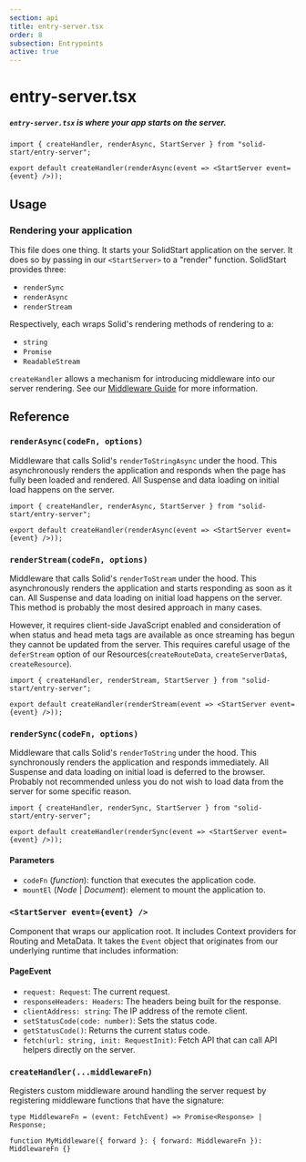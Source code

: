 ```yaml
---
section: api
title: entry-server.tsx
order: 8
subsection: Entrypoints
active: true
---
```


# entry-server.tsx

##### `entry-server.tsx` is where your app starts on the server.

<div class="text-lg">

```tsx twoslash
import { createHandler, renderAsync, StartServer } from "solid-start/entry-server";

export default createHandler(renderAsync(event => <StartServer event={event} />));
```

</div>

<table-of-contents></table-of-contents>

## Usage

### Rendering your application

This file does one thing. It starts your SolidStart application on the server. It does so by passing in our `<StartServer>` to a "render" function. SolidStart provides three:
- `renderSync`
- `renderAsync`
- `renderStream`

Respectively, each wraps Solid's rendering methods of rendering to a:
- `string`
- `Promise`
- `ReadableStream`

`createHandler` allows a mechanism for introducing middleware into our server rendering. See our [Middleware Guide](/advanced/middleware) for more information.

## Reference

### `renderAsync(codeFn, options)`

Middleware that calls Solid's `renderToStringAsync` under the hood. This asynchronously renders the application and responds when the page has fully been loaded and rendered. All Suspense and data loading on initial load happens on the server.

```tsx twoslash
import { createHandler, renderAsync, StartServer } from "solid-start/entry-server";

export default createHandler(renderAsync(event => <StartServer event={event} />));
```

### `renderStream(codeFn, options)`

Middleware that calls Solid's `renderToStream` under the hood. This asynchronously renders the application and starts responding as soon as it can. All Suspense and data loading on initial load happens on the server. This method is probably the most desired approach in many cases.

However, it requires client-side JavaScript enabled and consideration of when status and head meta tags are available as once streaming has begun they cannot be updated from the server. This requires careful usage of the `deferStream` option of our Resources(`createRouteData`, `createServerData$`, `createResource`).

```tsx twoslash
import { createHandler, renderStream, StartServer } from "solid-start/entry-server";

export default createHandler(renderStream(event => <StartServer event={event} />));
```

### `renderSync(codeFn, options)`

Middleware that calls Solid's `renderToString` under the hood. This synchronously renders the application and responds immediately. All Suspense and data loading on initial load is deferred to the browser. Probably not recommended unless you do not wish to load data from the server for some specific reason.

```tsx twoslash
import { createHandler, renderSync, StartServer } from "solid-start/entry-server";

export default createHandler(renderSync(event => <StartServer event={event} />));
```

#### Parameters

- `codeFn` (_function_): function that executes the application code.
- `mountEl` (_Node_ | _Document_): element to mount the application to.

### `<StartServer event={event} />`

Component that wraps our application root. It includes Context providers for Routing and MetaData. It takes the `Event` object that originates from our underlying runtime that includes information:

#### PageEvent

- `request: Request`: The current request.
- `responseHeaders: Headers`: The headers being built for the response.
- `clientAddress: string`: The IP address of the remote client.
- `setStatusCode(code: number)`: Sets the status code.
- `getStatusCode()`: Returns the current status code.
- `fetch(url: string, init: RequestInit)`: Fetch API that can call API helpers directly on the server.

### `createHandler(...middlewareFn)`

Registers custom middleware around handling the server request by registering middleware functions that have the signature:

```tsx
type MiddlewareFn = (event: FetchEvent) => Promise<Response> | Response;

function MyMiddleware({ forward }: { forward: MiddlewareFn }): MiddlewareFn {}
```
